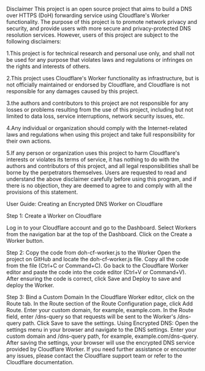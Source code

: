 Disclaimer
This project is an open source project that aims to build a DNS over HTTPS (DoH) forwarding service using Cloudflare's Worker functionality. The purpose of this project is to promote network privacy and security, and provide users with more secure and privacy-protected DNS resolution services. However, users of this project are subject to the following disclaimers:

1.This project is for technical research and personal use only, and shall not be used for any purpose that violates laws and regulations or infringes on the rights and interests of others.

2.This project uses Cloudflare's Worker functionality as infrastructure, but is not officially maintained or endorsed by Cloudflare, and Cloudflare is not responsible for any damages caused by this project.

3.the authors and contributors to this project are not responsible for any losses or problems resulting from the use of this project, including but not limited to data loss, service interruptions, network security issues, etc.

4.Any individual or organization should comply with the Internet-related laws and regulations when using this project and take full responsibility for their own actions.

5.If any person or organization uses this project to harm Cloudflare's interests or violates its terms of service, it has nothing to do with the authors and contributors of this project, and all legal responsibilities shall be borne by the perpetrators themselves.
Users are requested to read and understand the above disclaimer carefully before using this program, and if there is no objection, they are deemed to agree to and comply with all the provisions of this statement.

User Guide: Creating an Encrypted DNS Worker on Cloudflare

Step 1: Create a Worker on Cloudflare

Log in to your Cloudflare account and go to the Dashboard. Select Workers from the navigation bar at the top of the Dashboard. Click on the Create a Worker button.

Step 2: Copy the code from doh-cf-worker.js to the Worker Open the project on GitHub and locate the doh-cf-worker.js file. Copy all the code from the file (Ctrl+C or Command+C). Go back to the Cloudflare Worker editor and paste the code into the code editor (Ctrl+V or Command+V). After ensuring the code is correct, click Save and Deploy to save and deploy the Worker.

Step 3: Bind a Custom Domain In the Cloudflare Worker editor, click on the Route tab. In the Route section of the Route Configuration page, click Add Route. Enter your custom domain, for example, example.com. In the Route field, enter /dns-query so that requests will be sent to the Worker's /dns-query path. Click Save to save the settings. Using Encrypted DNS: Open the settings menu in your browser and navigate to the DNS settings. Enter your custom domain and /dns-query path, for example, example.com/dns-query. After saving the settings, your browser will use the encrypted DNS service provided by Cloudflare Worker. If you need further assistance or encounter any issues, please contact the Cloudflare support team or refer to the Cloudflare documentation.
